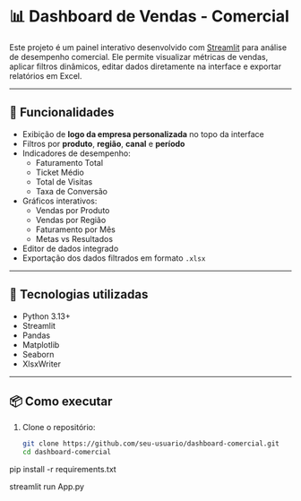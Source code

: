 # 📊 Dashboard de Vendas - Comercial

Este projeto é um painel interativo desenvolvido com [Streamlit](https://streamlit.io/) para análise de desempenho comercial. Ele permite visualizar métricas de vendas, aplicar filtros dinâmicos, editar dados diretamente na interface e exportar relatórios em Excel.

---

## 🚀 Funcionalidades

- Exibição de **logo da empresa personalizada** no topo da interface
- Filtros por **produto**, **região**, **canal** e **período**
- Indicadores de desempenho:
  - Faturamento Total
  - Ticket Médio
  - Total de Visitas
  - Taxa de Conversão
- Gráficos interativos:
  - Vendas por Produto
  - Vendas por Região
  - Faturamento por Mês
  - Metas vs Resultados
- Editor de dados integrado
- Exportação dos dados filtrados em formato `.xlsx`

---

## 🧰 Tecnologias utilizadas

- Python 3.13+
- Streamlit
- Pandas
- Matplotlib
- Seaborn
- XlsxWriter

---


## 📦 Como executar

1. Clone o repositório:
   ```bash
   git clone https://github.com/seu-usuario/dashboard-comercial.git
   cd dashboard-comercial
pip install -r requirements.txt

streamlit run App.py
